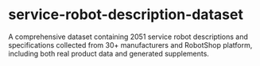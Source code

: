 # service-robot-description-dataset
A comprehensive dataset containing 2051 service robot descriptions and specifications collected from 30+ manufacturers and RobotShop platform, including both real product data and generated supplements.
